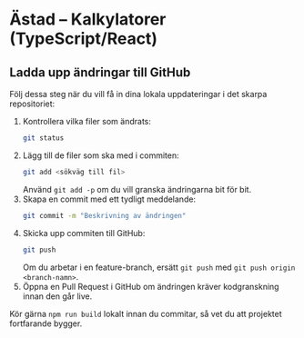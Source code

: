 # Ästad – Kalkylatorer (TypeScript/React)

## Ladda upp ändringar till GitHub

Följ dessa steg när du vill få in dina lokala uppdateringar i det skarpa repositoriet:

1. Kontrollera vilka filer som ändrats:
   ```bash
   git status
   ```
2. Lägg till de filer som ska med i commiten:
   ```bash
   git add <sökväg till fil>
   ```
   Använd `git add -p` om du vill granska ändringarna bit för bit.
3. Skapa en commit med ett tydligt meddelande:
   ```bash
   git commit -m "Beskrivning av ändringen"
   ```
4. Skicka upp commiten till GitHub:
   ```bash
   git push
   ```
   Om du arbetar i en feature-branch, ersätt `git push` med `git push origin <branch-namn>`.
5. Öppna en Pull Request i GitHub om ändringen kräver kodgranskning innan den går live.

Kör gärna `npm run build` lokalt innan du commitar, så vet du att projektet fortfarande bygger.

